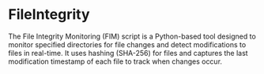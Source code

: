 # FileIntegrity
The File Integrity Monitoring (FIM) script is a Python-based tool designed to monitor specified directories for file changes and detect modifications to files in real-time. It uses hashing (SHA-256) for files and captures the last modification timestamp of each file to track when changes occur. 
